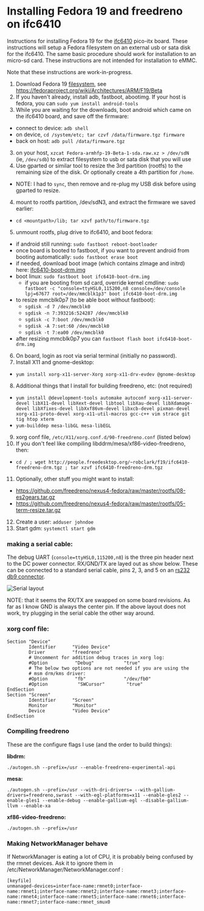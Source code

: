# Installing Fedora 19 and freedreno on ifc6410

Instructions for installing Fedora 19 for the [ifc6410](http://inforcecomputing.com/blog/?p=27) pico-itx board.  These instructions will setup a Fedora filesystem on an external usb or sata disk for the ifc6410.  The same basic procedure should work for installation to an micro-sd card.  These instructions are not intended for installation to eMMC.

Note that these instructions are work-in-progress.

1. Download Fedora 19 [filesystem](https://dl.fedoraproject.org/pub/fedora-secondary/releases/test/19-Beta/Images/armhfp/Fedora-armhfp-19-Beta-1-sda.raw.xz), see https://fedoraproject.org/wiki/Architectures/ARM/F19/Beta
2. If you haven't already, install adb, fastboot, abootimg.  If your host is fedora, you can `sudo yum install android-tools`
2. While you are waiting for the downloads, boot android which came on the ifc6410 board, and save off the firmware:
 * connect to device: `adb shell`
 * on device, `cd /system/etc; tar czvf /data/firmware.tgz firmware`
 * back on host: `adb pull /data/firmware.tgz`
3. on your host, `xzcat Fedora-armhfp-19-Beta-1-sda.raw.xz > /dev/sdN`  (ie, `/dev/sdb`) to extract filesystem to usb or sata disk that you will use  
4. Use gparted or similar tool to resize the 3rd partition (rootfs) to the remaining size of the disk.  Or optionally create a 4th partition for `/home`.
 * NOTE: I had to `sync`, then remove and re-plug my USB disk before using gparted to resize.
4. mount to rootfs partition, /dev/sdN3, and extract the firmware we saved earlier:
 * `cd <mountpath>/lib; tar xzvf path/to/firmware.tgz`
5. unmount rootfs, plug drive to ifc6410, and boot fedora:
 * if android still running: `sudo fastboot reboot-bootloader`
 * once board is booted to fastboot, if you want to prevent android from booting automatically: `sudo fastboot erase boot`
 * if needed, download boot image (which contains zImage and initrd) here: [ifc6410-boot-drm.img](http://people.freedesktop.org/~robclark/f19/ifc6410-boot-drm.img)
 * boot linux: `sudo fastboot boot ifc6410-boot-drm.img`
    * if you are booting from sd card, override kernel cmdline:
        `sudo fastboot -c "console=ttyHSL0,115200,n8 console=/dev/console lpj=67677 root=/dev/mmcblk1p3" boot ifc6410-boot-drm.img`
 * to resize mmcblk0p7 (to be able boot without fastboot):
    * `sgdisk -d 7 /dev/mmcblk0`
    * `sgdisk -n 7:393216:524287 /dev/mmcblk0`
    * `sgdisk -c 7:boot /dev/mmcblk0`
    * `sgdisk -A 7:set:60 /dev/mmcblk0`
    * `sgdisk -t 7:ea00 /dev/mmcblk0`
 * after resizing mmcblk0p7 you can `fastboot flash boot ifc6410-boot-drm.img`
6. On board, login as root via serial terminal (initially no password).
7. Install X11 and gnome-desktop:
 * `yum install xorg-x11-server-Xorg xorg-x11-drv-evdev @gnome-desktop`
8. Additional things that I install for building freedreno, etc:  (not required)
 * `yum install @development-tools automake autoconf xorg-x11-server-devel libX11-devel libXext-devel libtool libXau-devel libXdamage-devel libXfixes-devel libXxf86vm-devel libxcb-devel pixman-devel xorg-x11-proto-devel xorg-x11-util-macros gcc-c++ vim strace git tig htop xterm`
 * `yum-builddep mesa-libGL mesa-libEGL`
9. xorg conf file, `/etc/X11/xorg.conf.d/90-freedreno.conf` (listed below)
10. If you don't feel like compiling libddrm/mesa/xf86-video-freedreno, then:
 * `cd / ; wget http://people.freedesktop.org/~robclark/f19/ifc6410-freedreno-drm.tgz ; tar xzvf ifc6410-freedreno-drm.tgz`
11. Optionally, other stuff you might want to install:
 * https://github.com/freedreno/nexus4-fedora/raw/master/rootfs/08-es2gears.tar.gz
 * https://github.com/freedreno/nexus4-fedora/raw/master/rootfs/05-term-resize.tar.gz
12. Create a user: `adduser johndoe`
13. Start gdm: `systemctl start gdm`

### making a serial cable:
The debug UART (`console=ttyHSL0,115200,n8`) is the three pin header next to the DC power connector. RX/GND/TX are layed out as show below. These can be connected to a standard serial cable, pins 2, 3, and 5 on an [rs232 db9 connector](http://www.arcelect.com/9_PIN_PIN_OUT.GIF).

![Serial layout](http://people.collabora.com/~sjoerd/ifc6410-serial.png)

NOTE: that it seems the RX/TX are swapped on some board revisions.  As far as I know GND is always the center pin.  If the above layout does not work, try plugging in the serial cable the other way around.

### xorg conf file:

    Section "Device"
            Identifier      "Video Device"
            Driver          "freedreno"
            # Uncomment for addition debug traces in xorg log:
            #Option          "Debug"           "true"
            # The below two options are not needed if you are using the
            # msm drm/kms driver:
            #Option          "fb"              "/dev/fb0"
            #Option           "SWCursor"        "true"
    EndSection
    Section "Screen"
            Identifier      "Screen"
            Monitor         "Monitor"
            Device          "Video Device"
    EndSection

### Compiling freedreno

These are the configure flags I use (and the order to build things):

**libdrm:**

    ./autogen.sh --prefix=/usr --enable-freedreno-experimental-api

**mesa:**

    ./autogen.sh --prefix=/usr --with-dri-drivers= --with-gallium-drivers=freedreno,swrast --with-egl-platforms=x11 --enable-gles2 --enable-gles1 --enable-debug --enable-gallium-egl --disable-gallium-llvm --enable-xa

**xf86-video-freedreno:**

    ./autogen.sh --prefix=/usr

### Making NetworkManager behave

If NetworkManager is eating a lot of CPU, it is probably being confused by the rmnet devices. Ask it to ignore them in /etc/NetworkManager/NetworkManager.conf :

    [keyfile]
    unmanaged-devices=interface-name:rmnet0;interface-name:rmnet1;interface-name:rmnet2;interface-name:rmnet3;interface-name:rmnet4;interface-name:rmnet5;interface-name:rmnet6;interface-name:rmnet7;interface-name:rmnet_smux0
